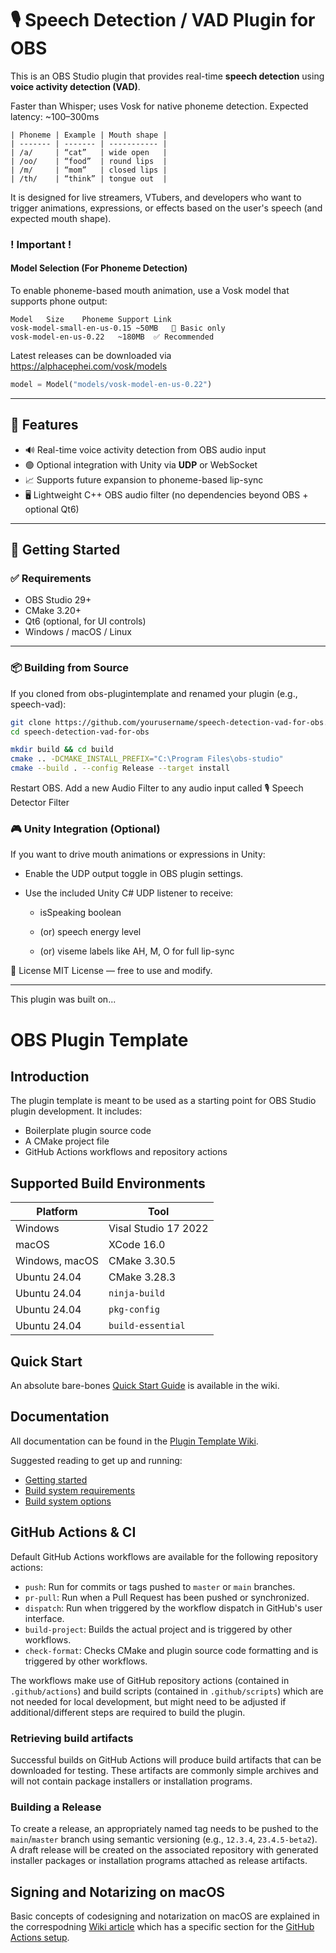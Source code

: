 # 🎙️ Speech Detection / VAD Plugin for OBS

This is an OBS Studio plugin that provides real-time **speech detection** using **voice activity detection (VAD)**.  

Faster than Whisper; uses Vosk for native phoneme detection. Expected latency: ~100–300ms

```text
| Phoneme | Example | Mouth shape |
| ------- | ------- | ----------- |
| /a/     | “cat”   | wide open   |
| /oo/    | “food”  | round lips  |
| /m/     | “mom”   | closed lips |
| /th/    | “think” | tongue out  |
```

It is designed for live streamers, VTubers, and developers who want to trigger animations, expressions, or effects based on the user's speech (and expected mouth shape).


### ! Important ! 

#### Model Selection (For Phoneme Detection) ####

To enable phoneme-based mouth animation, use a Vosk model that supports phone output:

```text
Model	Size	Phoneme Support	Link
vosk-model-small-en-us-0.15	~50MB	🚫 Basic only
vosk-model-en-us-0.22	~180MB	✅ Recommended
```

Latest releases can be downloaded via https://alphacephei.com/vosk/models

```python
model = Model("models/vosk-model-en-us-0.22")
```

---

## 🔧 Features

- 🔊 Real-time voice activity detection from OBS audio input  
- 🟢 Optional integration with Unity via **UDP** or WebSocket  
- 📈 Supports future expansion to phoneme-based lip-sync  
- 🖥️ Lightweight C++ OBS audio filter (no dependencies beyond OBS + optional Qt6)  

---

## 🚀 Getting Started

### ✅ Requirements

- OBS Studio 29+  
- CMake 3.20+  
- Qt6 (optional, for UI controls)  
- Windows / macOS / Linux  

---

### 📦 Building from Source

If you cloned from obs-plugintemplate and renamed your plugin (e.g., speech-vad):
```bash
git clone https://github.com/yourusername/speech-detection-vad-for-obs.git
cd speech-detection-vad-for-obs

mkdir build && cd build
cmake .. -DCMAKE_INSTALL_PREFIX="C:\Program Files\obs-studio" 
cmake --build . --config Release --target install
```

Restart OBS. Add a new Audio Filter to any audio input called 🎙 Speech Detector Filter



### 🎮 Unity Integration (Optional)

If you want to drive mouth animations or expressions in Unity:

- Enable the UDP output toggle in OBS plugin settings.

- Use the included Unity C# UDP listener to receive: 
   
   - isSpeaking boolean
   
   - (or) speech energy level
   
   - (or) viseme labels like AH, M, O for full lip-sync



📜 License
MIT License — free to use and modify.




-----

This plugin was built on...


# OBS Plugin Template

## Introduction

The plugin template is meant to be used as a starting point for OBS Studio plugin development. It includes:

* Boilerplate plugin source code
* A CMake project file
* GitHub Actions workflows and repository actions

## Supported Build Environments

| Platform  | Tool   |
|-----------|--------|
| Windows   | Visal Studio 17 2022 |
| macOS     | XCode 16.0 |
| Windows, macOS  | CMake 3.30.5 |
| Ubuntu 24.04 | CMake 3.28.3 |
| Ubuntu 24.04 | `ninja-build` |
| Ubuntu 24.04 | `pkg-config`
| Ubuntu 24.04 | `build-essential` |

## Quick Start

An absolute bare-bones [Quick Start Guide](https://github.com/obsproject/obs-plugintemplate/wiki/Quick-Start-Guide) is available in the wiki.

## Documentation

All documentation can be found in the [Plugin Template Wiki](https://github.com/obsproject/obs-plugintemplate/wiki).

Suggested reading to get up and running:

* [Getting started](https://github.com/obsproject/obs-plugintemplate/wiki/Getting-Started)
* [Build system requirements](https://github.com/obsproject/obs-plugintemplate/wiki/Build-System-Requirements)
* [Build system options](https://github.com/obsproject/obs-plugintemplate/wiki/CMake-Build-System-Options)

## GitHub Actions & CI

Default GitHub Actions workflows are available for the following repository actions:

* `push`: Run for commits or tags pushed to `master` or `main` branches.
* `pr-pull`: Run when a Pull Request has been pushed or synchronized.
* `dispatch`: Run when triggered by the workflow dispatch in GitHub's user interface.
* `build-project`: Builds the actual project and is triggered by other workflows.
* `check-format`: Checks CMake and plugin source code formatting and is triggered by other workflows.

The workflows make use of GitHub repository actions (contained in `.github/actions`) and build scripts (contained in `.github/scripts`) which are not needed for local development, but might need to be adjusted if additional/different steps are required to build the plugin.

### Retrieving build artifacts

Successful builds on GitHub Actions will produce build artifacts that can be downloaded for testing. These artifacts are commonly simple archives and will not contain package installers or installation programs.

### Building a Release

To create a release, an appropriately named tag needs to be pushed to the `main`/`master` branch using semantic versioning (e.g., `12.3.4`, `23.4.5-beta2`). A draft release will be created on the associated repository with generated installer packages or installation programs attached as release artifacts.

## Signing and Notarizing on macOS

Basic concepts of codesigning and notarization on macOS are explained in the correspodning [Wiki article](https://github.com/obsproject/obs-plugintemplate/wiki/Codesigning-On-macOS) which has a specific section for the [GitHub Actions setup](https://github.com/obsproject/obs-plugintemplate/wiki/Codesigning-On-macOS#setting-up-code-signing-for-github-actions).
